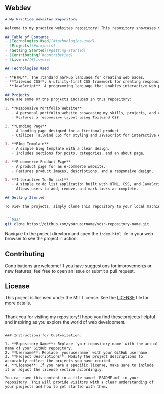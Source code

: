 ## Webdev
```markdown
# My Practice Websites Repository

Welcome to my practice websites repository! This repository showcases various web projects that I have created to enhance my skills in web development using **HTML**, **Tailwind CSS**, and **JavaScript**. Each project demonstrates different aspects of web design and functionality, allowing me to experiment with various features and techniques.

## Table of Contents
- [Technologies Used](#technologies-used)
- [Projects](#projects)
- [Getting Started](#getting-started)
- [Contributing](#contributing)
- [License](#license)

## Technologies Used

- **HTML**: The standard markup language for creating web pages.
- **Tailwind CSS**: A utility-first CSS framework for creating responsive and modern designs.
- **JavaScript**: A programming language that enables interactive web pages and enhances user experience.

## Projects
Here are some of the projects included in this repository:

1. **Responsive Portfolio Website**
   - A personal portfolio website showcasing my skills, projects, and contact information.
   - Features a responsive layout using Tailwind CSS.

2. **Landing Page**
   - A landing page designed for a fictional product.
   - Utilizes Tailwind CSS for styling and JavaScript for interactive elements.

3. **Blog Template**
   - A simple blog template with a clean design.
   - Includes sections for posts, categories, and an about page.

4. **E-commerce Product Page**
   - A product page for an e-commerce website.
   - Features product images, descriptions, and a responsive design.

5. **Interactive To-Do List**
   - A simple to-do list application built with HTML, CSS, and JavaScript.
   - Allows users to add, remove, and mark tasks as complete.

## Getting Started

To view the projects, simply clone this repository to your local machine:


```bash
git clone https://github.com/yourusername/your-repository-name.git
```

Navigate to the project directory and open the `index.html` file in your web browser to see the project in action.

## Contributing

Contributions are welcome! If you have suggestions for improvements or new features, feel free to open an issue or submit a pull request.


## License

This project is licensed under the MIT License. See the [LICENSE](LICENSE) file for more details.

---

Thank you for visiting my repository! I hope you find these projects helpful and inspiring as you explore the world of web development.
```

### Instructions for Customization:

1. **Repository Name**: Replace `your-repository-name` with the actual name of your GitHub repository.
2. **Username**: Replace `yourusername` with your GitHub username.
3. **Project Descriptions**: Modify the project descriptions to accurately reflect the projects you have created.
4. **License**: If you have a specific license, make sure to include it or adjust the license section accordingly.

You can save this content in a file named `README.md` in your repository. This will provide visitors with a clear understanding of your projects and how to get started with them.
